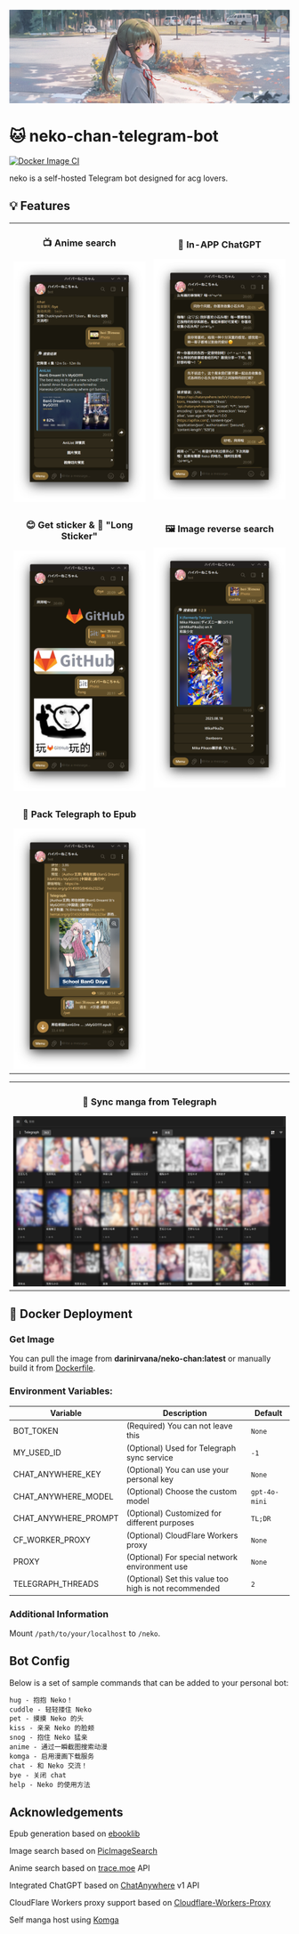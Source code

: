![banner.png](sample/banner.png)

# 🐱 neko-chan-telegram-bot

[![Docker Image CI](https://github.com/wiseCirno/neko-chan-telegram-bot/actions/workflows/docker-image.yml/badge.svg?branch=master)](https://github.com/wiseCirno/neko-chan-telegram-bot/actions/workflows/docker-image.yml)

neko is a self-hosted Telegram bot designed for acg lovers.

## 💡 Features

<table style="width: 100%; table-layout: fixed;">
  <tr>
      <td style="text-align: center; width: 50%;">
      <h3>📺 Anime search</h3>
      <img src="sample/anime_search.png" alt="Anime Search" style="width: auto; height: auto; max-height: 600px;">
    </td>
    <td style="text-align: center; width: 50%;">
      <h3>💬 In-APP ChatGPT</h3>
      <img src="sample/chat.png" alt="Chat Anywhere" style="width: auto; height: auto; max-height: 600px;">
    </td>
  </tr>
  <tr>
    <td style="text-align: center; width: 50%;">
      <h3>😊 Get sticker & 🐉 "Long Sticker"</h3>
      <img src="sample/sticker.png" alt="Stickers" style="width: auto; height: auto; max-height: 600px;">
    </td>
    <td style="text-align: center; width: 50%;">
      <h3>🖼️ Image reverse search</h3>
      <img src="sample/image_search.png" alt="Image Reverse Search" style="width: auto; height: auto; max-height: 600px;">
    </td>
  </tr>
  <tr>
    <td style="text-align: center; width: 50%;">
      <h3>📖 Pack Telegraph to Epub</h3>
      <img src="sample/upload_epub.png" alt="Upload EPUB" style="width: auto; height: auto; max-height: 600px;">
    </td>
  </tr>
</table>
<table>
  <tr>
    <td style="text-align: center; width: 50%;">
      <h3>💾 Sync manga from Telegraph</h3>
      <img src="sample/komga.png" alt="Sync Komga" style="width: auto; height: auto; max-height: 600px;">
    </td>
  </tr>
</table>

## 🔧 Docker Deployment

### Get Image

You can pull the image from **darinirvana/neko-chan:latest** or manually build it
from [Dockerfile](https://github.com/Ziang-Liu/Neko-Chan/blob/master/Dockerfile).

### Environment Variables:

| Variable             | Description                                           | Default       |  
|----------------------|-------------------------------------------------------|---------------|  
| BOT_TOKEN            | (Required) You can not leave this                     | `None`        |  
| MY_USED_ID           | (Optional) Used for Telegraph sync service            | `-1`          |  
| CHAT_ANYWHERE_KEY    | (Optional) You can use your personal key              | `None`        |
| CHAT_ANYWHERE_MODEL  | (Optional) Choose the custom model                    | `gpt-4o-mini` |
| CHAT_ANYWHERE_PROMPT | (Optional) Customized for different purposes          | `TL;DR`       |
| CF_WORKER_PROXY      | (Optional) CloudFlare Workers proxy                   | `None`        |
| PROXY                | (Optional) For special network environment use        | `None`        |  
| TELEGRAPH_THREADS    | (Optional) Set this value too high is not recommended | `2`           |

### Additional Information

Mount `/path/to/your/localhost` to `/neko`.

## Bot Config

Below is a set of sample commands that can be added to your personal bot:

``` txt
hug - 抱抱 Neko！  
cuddle - 轻轻搂住 Neko
pet - 摸摸 Neko 的头
kiss - 亲亲 Neko 的脸颊  
snog - 抱住 Neko 猛亲 
anime - 通过一瞬截图搜索动漫
komga - 启用漫画下载服务  
chat - 和 Neko 交流！ 
bye - 关闭 chat
help - Neko 的使用方法  
```

## Acknowledgements

Epub generation based on [ebooklib](https://github.com/aerkalov/ebooklib)

Image search based on [PicImageSearch](https://github.com/kitUIN/PicImageSearch)

Anime search based on [trace.moe](https://soruly.github.io/trace.moe-api/#/) API

Integrated ChatGPT based on [ChatAnywhere](https://chatanywhere.apifox.cn/) v1 API

CloudFlare Workers proxy support based on [Cloudflare-Workers-Proxy](https://github.com/ymyuuu/Cloudflare-Workers-Proxy)

Self manga host using [Komga](https://github.com/gotson/komga)

